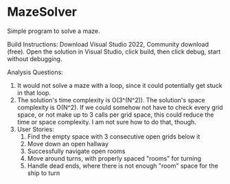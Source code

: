 # MazeSolver
Simple program to solve a maze.

Build Instructions:
Download Visual Studio 2022, Community download (free).  Open the solution in Visual Studio, click build, then click debug, start without debugging.

Analysis Questions:
1) It would not solve a maze with a loop, since it could potentially get stuck in that loop.
2) The solution's time complexity is O(3^(N^2)).  The solution's space complexity is O(N^2).  If we could somehow not have to check every grid space, or not make up to 3 calls per 
   grid space, this could reduce the time or space complexity.  I am not sure how to do that, though.
3) User Stories:
      1) Find the empty space with 3 consecutive open grids below it
      2) Move down an open hallway
      3) Successfully navigate open rooms
      4) Move around turns, with properly spaced "rooms" for turning
      5) Handle dead ends, where there is not enough "room" space for the ship to turn
